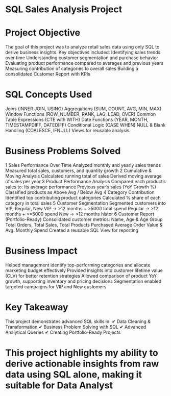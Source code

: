 # SQL Sales Analysis Project  

# Project Objective
The goal of this project was to analyze retail sales data using only SQL to derive business insights.
Key objectives included:
Identifying sales trends over time
Understanding customer segmentation and purchase behavior
Evaluating product performance compared to averages and previous years
Measuring contribution of categories to overall sales
Building a consolidated Customer Report with KPIs

# SQL Concepts Used
Joins (INNER JOIN, USING)
Aggregations (SUM, COUNT, AVG, MIN, MAX)
Window Functions (ROW_NUMBER, RANK, LAG, LEAD, OVER)
Common Table Expressions (CTE with WITH)
Date Functions (YEAR, MONTH, TIMESTAMPDIFF, DATEDIFF)
Conditional Logic (CASE WHEN)
NULL & Blank Handling (COALESCE, IFNULL)
Views for reusable analysis

# Business Problems Solved

1 Sales Performance Over Time
Analyzed monthly and yearly sales trends
Measured total sales, customers, and quantity growth
2 Cumulative & Moving Analysis
Calculated running total of sales
Derived moving average of sales per year
3 Product Performance Analysis
Compared each product’s sales to:
Its average performance
Previous year’s sales (YoY Growth %)
Classified products as Above Avg / Below Avg
 4 Category Contribution
Identified top contributing product categories
Calculated % share of each category in total sales
5 Customer Segmentation
Segmented customers into VIP, Regular, New
VIP → >12 months + >5000 total spend
Regular → >12 months + <=5000 spend
New → <12 months histor
6 Customer Report (Portfolio-Ready)
Consolidated customer metrics:
Name, Age & Age Group
Total Orders, Total Sales, Total Products Purchased
Average Order Value & Avg. Monthly Spend
Created a reusable SQL View for reporting


# Business Impact
Helped management identify top-performing categories and allocate marketing budget effectively
Provided insights into customer lifetime value (CLV) for better retention strategies
Allowed comparison of product YoY growth, supporting inventory and pricing decisions
Segmentation enabled targeted campaigns for VIP and New customers

# Key Takeaway
This project demonstrates advanced SQL skills in:
✔ Data Cleaning & Transformation
✔ Business Problem Solving with SQL
✔ Advanced Analytical Queries
✔ Creating Portfolio-Ready Projects

# This project highlights my ability to derive actionable insights from raw data using SQL alone, making it suitable for Data Analyst




